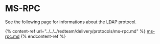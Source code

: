 # MS-RPC

See the following page for informations about the LDAP protocol.&#x20;

{% content-ref url="../../../redteam/delivery/protocols/ms-rpc.md" %}
[ms-rpc.md](../../../redteam/delivery/protocols/ms-rpc.md)
{% endcontent-ref %}
